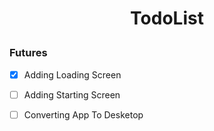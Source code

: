# <p align="center">TodoList</p>

### Futures

- [X] Adding Loading Screen

- [ ] Adding Starting Screen

- [ ] Converting App To Desketop
